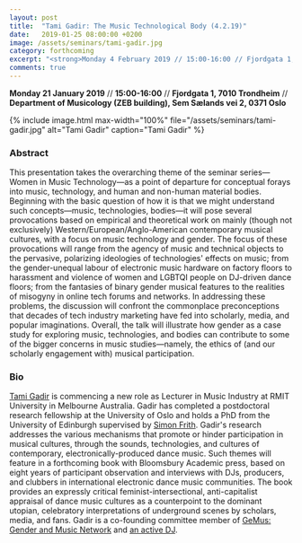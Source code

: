 ```yaml
---
layout: post
title:  "Tami Gadir: The Music Technological Body (4.2.19)"
date:   2019-01-25 08:00:00 +0200
image: /assets/seminars/tami-gadir.jpg
category: forthcoming
excerpt: "<strong>Monday 4 February 2019 // 15:00-16:00 // Fjordgata 1, 2nd floor, 7010 Trondheim // Department of Musicology (ZEB building), Sem Sælands vei 2, 0371 Oslo</strong><br/>This presentation takes the overarching theme of the seminar series—Women in Music Technology—as a point of departure for conceptual forays into music, technology, and human and non-human material bodies. Beginning with the basic question of how it is that we might understand such concepts—music, technologies, bodies—it will pose several provocations based on empirical and theoretical work on mainly (though not exclusively) Western/European/Anglo-American contemporary musical cultures, with a focus on music technology and gender."
comments: true
---
```


**Monday 21 January 2019** // **15:00-16:00** // **Fjordgata 1, 7010 Trondheim** // **Department of Musicology (ZEB building), Sem Sælands vei 2, 0371 Oslo**

{% include image.html
max-width="100%" file="/assets/seminars/tami-gadir.jpg" alt="Tami Gadir"
caption="Tami Gadir" %}

### Abstract

This presentation takes the overarching theme of the seminar series—Women in Music Technology—as a point of departure for conceptual forays into music, technology, and human and non-human material bodies. Beginning with the basic question of how it is that we might understand such concepts—music, technologies, bodies—it will pose several provocations based on empirical and theoretical work on mainly (though not exclusively) Western/European/Anglo-American contemporary musical cultures, with a focus on music technology and gender. The focus of these provocations will range from the agency of music and technical objects to the pervasive, polarizing ideologies of technologies' effects on music; from the gender-unequal labour of electronic music hardware on factory floors to harassment and violence of women and LGBTQI people on DJ-driven dance floors; from the fantasies of binary gender musical features to the realities of misogyny in online tech forums and networks. In addressing these problems, the discussion will confront the commonplace preconceptions that decades of tech industry marketing have fed into scholarly, media, and popular imaginations. Overall, the talk will illustrate how gender as a case study for exploring music, technologies, and bodies can contribute to some of the bigger concerns in music studies—namely, the ethics of (and our scholarly engagement with) musical participation.

### Bio

[Tami Gadir](http://tamigadir.academic.bio/) is commencing a new role as Lecturer in Music Industry at RMIT University in Melbourne Australia. Gadir has completed a postdoctoral research fellowship at the University of Oslo and holds a PhD from the University of Edinburgh supervised by [Simon Frith](https://www.eca.ed.ac.uk/profile/prof-simon-frith). Gadir's research addresses the various mechanisms that promote or hinder participation in musical cultures, through the sounds, technologies, and cultures of contemporary, electronically-produced dance music. Such themes will feature in a forthcoming book with Bloomsbury Academic press, based on eight years of participant observation and interviews with DJs, producers, and clubbers in international electronic dance music communities. The book provides an expressly critical feminist-intersectional, anti-capitalist appraisal of dance music cultures as a counterpoint to the dominant utopian, celebratory interpretations of underground scenes by scholars, media, and fans. Gadir is a co-founding committee member of [GeMus: Gender and Music Network](https://www.gemus.online/) and [an active DJ](https://www.mixcloud.com/tamisounds/).
